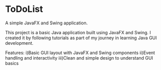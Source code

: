 # ToDoList

A simple JavaFX and Swing application.

This project is a basic Java application built using JavaFX and Swing. I created it by following tutorials as part of my journey in learning Java GUI development.

Features:
i)Basic GUI layout with JavaFX and Swing components
ii)Event handling and interactivity
iii)Clean and simple design to understand GUI basics


